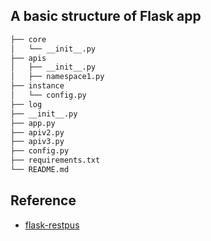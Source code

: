 A basic structure of Flask app
-----

```bash
├── core
│   └── __init__.py
├── apis
│   ├── __init__.py
│   ├── namespace1.py
├── instance
│   └── config.py
├── log
├── __init__.py
├── app.py
├── apiv2.py
├── apiv3.py
├── config.py
├── requirements.txt
└── README.md
```

Reference
---
- [flask-restpus](https://flask-restplus.readthedocs.io/en/stable/index.html#)

